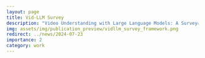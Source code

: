 ```yaml
---
layout: page
title: Vid-LLM Survey
description: "Video Understanding with Large Language Models: A Survey🔥"
img: assets/img/publication_preview/vidllm_survey_framework.png
redirect: ../news/2024-07-23
importance: 2
category: work
---
```

